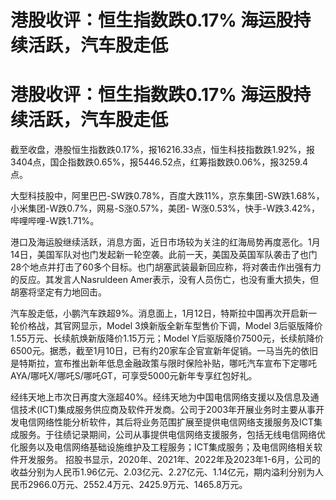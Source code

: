 # 港股收评：恒生指数跌0.17% 海运股持续活跃，汽车股走低

# 港股收评：恒生指数跌0.17% 海运股持续活跃，汽车股走低

截至收盘，港股恒生指数跌0.17%，报16216.33点，恒生科技指数跌1.92%，报3404点，国企指数跌0.65%，报5446.52点，红筹指数跌0.06%，报3259.4点。

大型科技股中，阿里巴巴-SW跌0.78%，百度大跌11%，京东集团-SW跌1.68%，小米集团-W跌0.7%，网易-S涨0.57%，美团-
W涨0.53%，快手-W跌3.42%，哔哩哔哩-W跌1.71%。

港口及海运股继续活跃，消息方面，近日市场较为关注的红海局势再度恶化。1月14日，美国军队对也门发起新一轮空袭。此前一天，美国及英国军队袭击了也门28个地点并打击了60多个目标。也门胡塞武装最新回应称，将对袭击作出强有力的反应。其发言人Nasruldeen
Amer表示，没有人员伤亡，也没有重大损失，但胡塞将坚定有力地回击。

汽车股走低，小鹏汽车跌超9%。消息面上，1月12日，特斯拉中国再次开启新一轮价格战，其官网显示，Model 3焕新版全新车型售价下调，Model
3后驱版降价1.55万元、长续航焕新版降价1.15万元；Model
Y后驱版降价7500元，长续航降价6500元。据悉，截至1月10日，已有约20家车企官宣新年促销。一马当先的依旧是特斯拉，宣布推出新年低息金融政策与限时保险补贴，哪吒汽车宣布下定哪吒AYA/哪吒X/哪吒S/哪吒GT，可享受5000元新年专享红包好礼。

经纬天地上市次日再度大涨超40%。经纬天地为中国电信网络支援以及信息及通信技术(ICT)集成服务供应商及软件开发商。公司于2003年开展业务时主要从事开发电信网络性能分析软件，其后将业务范围扩展至提供电信网络支援服务及ICT集成服务。于往绩记录期间，公司从事提供电信网络支援服务，包括无线电信网络优化服务以及电信网络基础设施维护及工程服务；ICT集成服务；及电信网络相关软件开发服务。
招股书显示，2020年、2021年、2022年及2023年1-6月，公司的收益分别为人民币1.96亿元、2.03亿元、2.27亿元、1.14亿元，期内溢利分别为人民币2966.0万元、2552.4万元、2425.9万元、1465.8万元。

